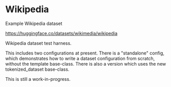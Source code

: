 # Wikipedia

Example Wikipedia dataset

https://huggingface.co/datasets/wikimedia/wikipedia

Wikipedia dataset test harness.

This includes two configurations at present. There is a "standalone" config, which demonstrates how to write a dataset
configuration from scratch, without the template base-class. There is also a version which uses the new
tokenized_dataset base-class.

This is still a work-in-progress.
